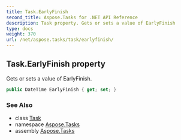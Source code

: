 ```yaml
---
title: Task.EarlyFinish
second_title: Aspose.Tasks for .NET API Reference
description: Task property. Gets or sets a value of EarlyFinish
type: docs
weight: 370
url: /net/aspose.tasks/task/earlyfinish/
---
```

## Task.EarlyFinish property

Gets or sets a value of EarlyFinish.

```csharp
public DateTime EarlyFinish { get; set; }
```

### See Also

* class [Task](../)
* namespace [Aspose.Tasks](../../task/)
* assembly [Aspose.Tasks](../../../)



